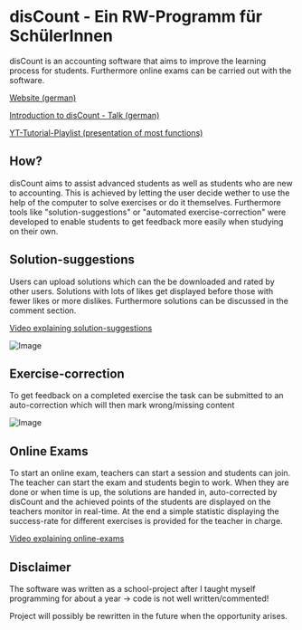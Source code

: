 # disCount - Ein RW-Programm für SchülerInnen
disCount is an accounting software that aims to improve the learning process for students.
Furthermore online exams can be carried out with the software.

[Website (german)](http://www.discount-solutions.tk)

[Introduction to disCount - Talk (german)](https://www.youtube.com/watch?v=5grMymix00c)

[YT-Tutorial-Playlist (presentation of most functions)](https://www.youtube.com/channel/UC6XVCxsKlbpnTWiFQuDos-g/playlists)

## How?
disCount aims to assist advanced students as well as students who are new to accounting.
This is achieved by letting the user decide wether to use the help of the computer to solve
exercises or do it themselves. Furthermore tools like "solution-suggestions" or
"automated exercise-correction" were developed to enable students to get feedback more easily
when studying on their own.

## Solution-suggestions
Users can upload solutions which can the be downloaded and rated by other users. Solutions with
lots of likes get displayed before those with fewer likes or more dislikes. Furthermore solutions
can be discussed in the comment section.

[Video explaining solution-suggestions](https://www.youtube.com/watch?v=rUus_OCCSmA)

![Image](http://www.discount-solutions.tk/images/ss1.JPG) 


## Exercise-correction
To get feedback on a completed exercise the task can be submitted to an auto-correction which will
then mark wrong/missing content

![Image](http://www.discount-solutions.tk/images/ss2.JPG) 

## Online Exams
To start an online exam, teachers can start a session and students can join. The teacher can start
the exam and students begin to work. When they are done or when time is up, the solutions are handed
in, auto-corrected by disCount and the achieved points of the students are displayed on the teachers monitor in real-time.
At the end a simple statistic displaying the success-rate for different exercises is provided for the
teacher in charge.

[Video explaining online-exams](https://www.youtube.com/watch?v=eHEVuFvYn-o)

## Disclaimer
The software was written as a school-project after I taught myself programming for about a year -> code is not well written/commented!

Project will possibly be rewritten in the future when the opportunity arises.


